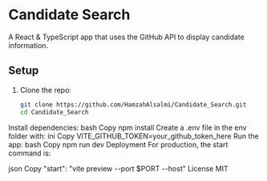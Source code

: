 # Candidate Search

A React & TypeScript app that uses the GitHub API to display candidate information.

## Setup

1. Clone the repo:
   ```bash
   git clone https://github.com/HamzahAlsalmi/Candidate_Search.git
   cd Candidate_Search
Install dependencies:
bash
Copy
npm install
Create a .env file in the env folder with:
ini
Copy
VITE_GITHUB_TOKEN=your_github_token_here
Run the app:
bash
Copy
npm run dev
Deployment
For production, the start command is:

json
Copy
"start": "vite preview --port $PORT --host"
License
MIT
